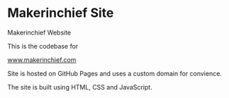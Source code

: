 # Makerinchief Site

Makerinchief Website

This is the codebase for

www.makerinchief.com

Site is hosted on GitHub Pages and uses a custom domain for convience.

The site is built using HTML, CSS and JavaScript.
